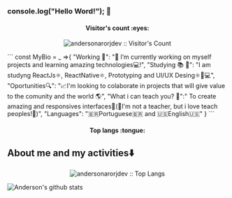 ### console.log("Hello Word!"); 👋

<!--
**andersonarorjdev/andersonarorjdev** is a ✨ _special_ ✨ repository because its `README.md` (this file) appears on your GitHub profile.

Here are some ideas to get you started:

- 🔭 I’m currently working on ...
- 🌱 I’m currently learning ...
- 👯 I’m looking to collaborate on ...
- 🤔 I’m looking for help with ...
- 💬 Ask me about ...
- 📫 How to reach me: ...
- 😄 Pronouns: ...
- ⚡ Fun fact: ...
-->

<h4 align="center">Visitor's count :eyes:</h4>
<p align="center"><img src="https://profile-counter.glitch.me/{andersonarorjdev}/count.svg" alt="andersonarorjdev :: Visitor's Count" /></p>
```
   const MyBio = _ =>{
                      "Working 🌟": "🔭 I’m currently working on myself projects and learning amazing technologies💻!",
                      "Studying 📚 📖": "I am studyng ReactJs⚛, ReactNative⚛, Prototyping and UI/UX Desing⚛📱💻",
                      "Oportunities🔍": "📈I'm looking to colaborate in projects that will give value to the comunity and the world 🌎",
                      "What i can teach you? 🤔":" To create amazing and responsives interfaces🤩(🤫I'm not a teacher, but i love teach peoples!🤗)",
                      "Languages": "🇧🇷Portuguese🇧🇷 and 🇺🇸English🇺🇸"
                    }
```

<h4 align="center">Top langs :tongue:</h4>

<h2 color="purple">About me and my activities⬇️</h2>

<p align="center"><img src="https://github-readme-stats.vercel.app/api/top-langs/?username=andersonarorjdev&langs_count=10&theme=dracula&layout=compact" alt="andersonarorjdev :: Top Langs" /></p>


![Anderson's github stats](https://github-readme-stats.vercel.app/api?username=andersonarorjdev&show_icons=true&title_color=8257e6&icon_color=617afc&text_color=FFFFFF&bg_color=251d37)
